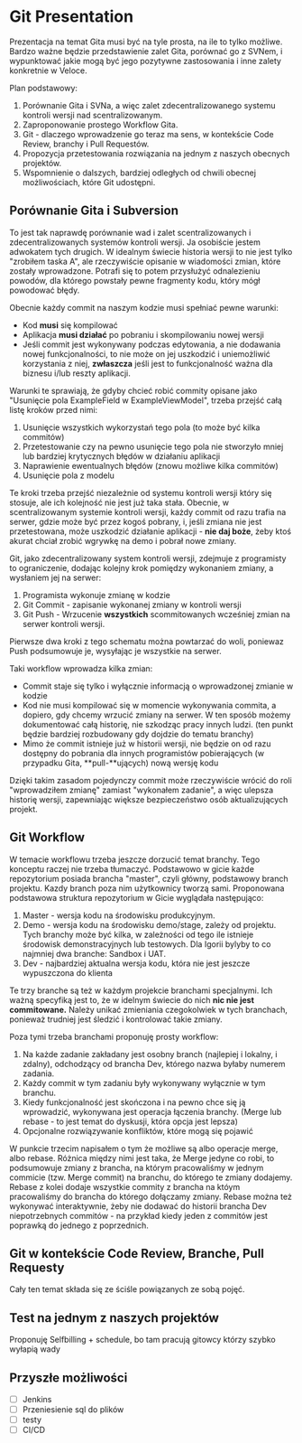 # Git Presentation

Prezentacja na temat Gita musi być na tyle prosta, na ile to tylko możliwe. Bardzo ważne będzie przedstawienie zalet Gita, porównać go z SVNem, i wypunktować jakie mogą być jego pozytywne zastosowania i inne zalety konkretnie w Veloce.

Plan podstawowy:

1. Porównanie Gita i SVNa, a więc zalet zdecentralizowanego systemu kontroli wersji nad scentralizowanym.
2. Zaproponowanie prostego Workflow Gita.
3. Git - dlaczego wprowadzenie go teraz ma  sens,  w kontekście Code Review, branchy i Pull Requestów.
4. Propozycja przetestowania rozwiązania na jednym z naszych obecnych projektów.
5. Wspomnienie o dalszych, bardziej odległych od chwili obecnej możliwościach, które Git udostępni.

## Porównanie Gita i Subversion

To jest tak naprawdę porównanie wad i zalet scentralizowanych i zdecentralizowanych systemów kontroli wersji. Ja osobiście jestem adwokatem tych drugich. W idealnym świecie historia wersji to nie jest tylko "zrobiłem taska A", ale rzeczywiście opisanie w wiadomości zmian, które zostały wprowadzone. Potrafi się to potem przysłużyć odnalezieniu powodów, dla którego powstały pewne fragmenty kodu, który mógł powodować błędy. 

Obecnie każdy commit na naszym kodzie musi spełniać pewne warunki:

- Kod **musi** się kompilować
- Aplikacja **musi działać** po pobraniu i skompilowaniu nowej wersji
- Jeśli commit jest wykonywany podczas edytowania, a nie dodawania nowej funkcjonalności, to nie może on jej uszkodzić i uniemożliwić korzystania z niej, **zwłaszcza** jeśli jest to funkcjonalność ważna dla biznesu i/lub reszty aplikacji.

Warunki te sprawiają, że gdyby chcieć robić commity opisane jako "Usunięcie pola ExampleField w ExampleViewModel", trzeba przejść całą listę kroków przed nimi:

1. Usunięcie wszystkich wykorzystań tego pola (to może być kilka commitów)
2. Przetestowanie czy na pewno usunięcie tego pola nie stworzyło mniej lub bardziej krytycznych błędów w działaniu aplikacji
3. Naprawienie ewentualnych błędów (znowu możliwe kilka commitów)
4. Usunięcie pola z modelu

Te kroki trzeba przejść niezależnie od systemu kontroli wersji który się stosuje, ale ich kolejność nie jest już taka stała. Obecnie, w scentralizowanym systemie kontroli wersji, każdy commit od razu trafia na serwer, gdzie może być przez kogoś pobrany, i, jeśli zmiana nie jest przetestowana, może uszkodzić działanie aplikacji - **nie daj boże**, żeby ktoś akurat chciał zrobić wgrywkę na demo i pobrał nowe zmiany. 

Git, jako zdecentralizowany system kontroli wersji, zdejmuje z programisty to ograniczenie, dodając kolejny krok pomiędzy wykonaniem zmiany, a wysłaniem jej na serwer:

1. Programista wykonuje zmianę w kodzie
2. Git Commit - zapisanie wykonanej zmiany w kontroli wersji
3. Git Push - Wrzucenie **wszystkich** scommitowanych wcześniej zmian na serwer kontroli wersji.

Pierwsze dwa kroki z tego schematu można powtarzać do woli, poniewaz Push podsumowuje je, wysyłając je wszystkie na serwer. 

Taki workflow wprowadza kilka zmian:

- Commit staje się tylko i wyłącznie informacją o wprowadzonej zmianie w kodzie
- Kod nie musi kompilować się w momencie wykonywania commita, a dopiero, gdy chcemy wrzucić zmiany na serwer. W ten sposób możemy dokumentować całą historię, nie szkodząc pracy innych ludzi. (ten punkt będzie bardziej rozbudowany gdy  dojdzie do tematu branchy)
- Mimo że commit istnieje już w historii wersji, nie będzie on od razu dostępny do pobrania dla innych programistów pobierających (w przypadku Gita, **pull-**ujących) nową wersję kodu

Dzięki takim zasadom pojedynczy commit może rzeczywiście wrócić do roli "wprowadziłem zmianę" zamiast "wykonałem zadanie", a więc ulepsza historię wersji, zapewniając większe bezpieczeństwo osób aktualizujących projekt. 

## Git Workflow

W temacie workflowu trzeba jeszcze dorzucić temat branchy. Tego konceptu raczej nie trzeba tłumaczyć. Podstawowo w gicie każde repozytorium posiada brancha "master", czyli główny, podstawowy branch projektu. Kazdy branch poza nim użytkownicy tworzą sami. Proponowana podstawowa struktura repozytorium w Gicie wyglądała następująco:

1. Master - wersja kodu na środowisku produkcyjnym. 
2. Demo - wersja kodu na środowisku demo/stage, zależy od projektu. Tych branchy może być kilka, w zależności od tego ile istnieje środowisk demonstracyjnych lub testowych. Dla Igorii bylyby to co najmniej dwa branche: Sandbox i UAT.
3. Dev - najbardziej aktualna wersja kodu, która nie jest jeszcze wypuszczona do klienta

Te trzy branche są też w każdym projekcie branchami specjalnymi. Ich ważną specyfiką jest to, że w idelnym świecie do nich **nic nie jest commitowane.** Należy unikać zmieniania czegokolwiek w tych branchach, ponieważ trudniej jest śledzić i kontrolować takie zmiany. 

Poza tymi trzeba branchami proponuję prosty workflow:

1. Na każde zadanie zakładany jest osobny branch (najlepiej i lokalny, i zdalny), odchodzący od brancha Dev, którego nazwa byłaby numerem zadania.
2. Każdy commit w tym zadaniu były wykonywany wyłącznie w tym branchu.
3. Kiedy funkcjonalność jest skończona i na pewno chce się ją wprowadzić, wykonywana jest operacja łączenia branchy. (Merge lub rebase - to jest temat do dyskusji, która opcja jest lepsza)
4. Opcjonalne rozwiązywanie konfliktów, które mogą się pojawić

W punkcie trzecim napisałem o tym że możliwe są albo operacje merge, albo rebase. Różnica między nimi jest taka, że Merge jedyne co robi, to podsumowuje zmiany z brancha, na którym pracowaliśmy w jednym commicie (tzw. Merge commit) na branchu, do którego te zmiany dodajemy. Rebase z kolei dodaje wszystkie commity z brancha na któym pracowaliśmy do brancha do którego dołączamy zmiany. Rebase można też wykonywać interaktywnie, żeby nie dodawać do historii brancha Dev niepotrzebnych commitów - na przykład kiedy jeden z commitów jest poprawką do jednego z poprzednich.

## Git w kontekście Code Review, Branche, Pull Requesty

Cały ten temat składa się ze ściśle powiązanych ze sobą pojęć. 

## Test na jednym z naszych projektów

Proponuję Selfbilling + schedule, bo tam pracują gitowcy którzy szybko wyłapią wady

## Przyszłe możliwości

- [ ]  Jenkins
- [ ]  Przeniesienie sql do plików
- [ ]  testy
- [ ]  CI/CD